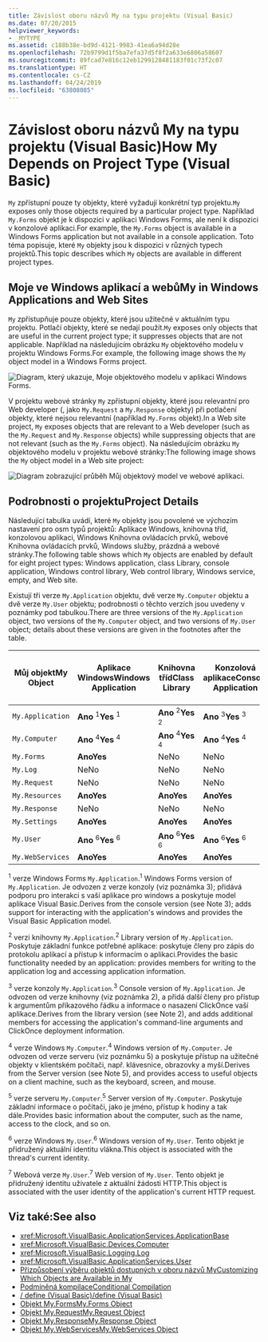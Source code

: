 ```yaml
---
title: Závislost oboru názvů My na typu projektu (Visual Basic)
ms.date: 07/20/2015
helpviewer_keywords:
- _MYTYPE
ms.assetid: c188b38e-bd9d-4121-9983-41ea6a94d28e
ms.openlocfilehash: 72b9799d1f5ba7efa37d5f8f2a633e6806a58607
ms.sourcegitcommit: 89fcad7e816c12eb1299128481183f01c73f2c07
ms.translationtype: HT
ms.contentlocale: cs-CZ
ms.lasthandoff: 04/24/2019
ms.locfileid: "63808085"
---
```

# <a name="how-my-depends-on-project-type-visual-basic"></a><span data-ttu-id="ede63-102">Závislost oboru názvů My na typu projektu (Visual Basic)</span><span class="sxs-lookup"><span data-stu-id="ede63-102">How My Depends on Project Type (Visual Basic)</span></span>
<span data-ttu-id="ede63-103">`My` zpřístupní pouze ty objekty, které vyžadují konkrétní typ projektu.</span><span class="sxs-lookup"><span data-stu-id="ede63-103">`My` exposes only those objects required by a particular project type.</span></span> <span data-ttu-id="ede63-104">Například `My.Forms` objekt je k dispozici v aplikaci Windows Forms, ale není k dispozici v konzolové aplikaci.</span><span class="sxs-lookup"><span data-stu-id="ede63-104">For example, the `My.Forms` object is available in a Windows Forms application but not available in a console application.</span></span> <span data-ttu-id="ede63-105">Toto téma popisuje, které `My` objekty jsou k dispozici v různých typech projektů.</span><span class="sxs-lookup"><span data-stu-id="ede63-105">This topic describes which `My` objects are available in different project types.</span></span>  
  
## <a name="my-in-windows-applications-and-web-sites"></a><span data-ttu-id="ede63-106">Moje ve Windows aplikací a webů</span><span class="sxs-lookup"><span data-stu-id="ede63-106">My in Windows Applications and Web Sites</span></span>  
 <span data-ttu-id="ede63-107">`My` zpřístupňuje pouze objekty, které jsou užitečné v aktuálním typu projektu. Potlačí objekty, které se nedají použít.</span><span class="sxs-lookup"><span data-stu-id="ede63-107">`My` exposes only objects that are useful in the current project type; it suppresses objects that are not applicable.</span></span> <span data-ttu-id="ede63-108">Například na následujícím obrázku `My` objektového modelu v projektu Windows Forms.</span><span class="sxs-lookup"><span data-stu-id="ede63-108">For example, the following image shows the `My` object model in a Windows Forms project.</span></span>  
  
 ![Diagram, který ukazuje, Moje objektového modelu v aplikaci Windows Forms.](./media/how-my-depends-on-project-type/my-object-model-windows-forms.png)  
  
 <span data-ttu-id="ede63-110">V projektu webové stránky `My` zpřístupní objekty, které jsou relevantní pro Web developer (, jako `My.Request` a `My.Response` objekty) při potlačení objekty, které nejsou relevantní (například `My.Forms` objekt).</span><span class="sxs-lookup"><span data-stu-id="ede63-110">In a Web site project, `My` exposes objects that are relevant to a Web developer (such as the `My.Request` and `My.Response` objects) while suppressing objects that are not relevant (such as the `My.Forms` object).</span></span> <span data-ttu-id="ede63-111">Na následujícím obrázku `My` objektového modelu v projektu webové stránky:</span><span class="sxs-lookup"><span data-stu-id="ede63-111">The following image shows the `My` object model in a Web site project:</span></span>  
  
 ![Diagram zobrazující průběh Můj objektový model ve webové aplikaci.](./media/how-my-depends-on-project-type/my-object-model-web.png)  
  
## <a name="project-details"></a><span data-ttu-id="ede63-113">Podrobnosti o projektu</span><span class="sxs-lookup"><span data-stu-id="ede63-113">Project Details</span></span>  
 <span data-ttu-id="ede63-114">Následující tabulka uvádí, které `My` objekty jsou povolené ve výchozím nastavení pro osm typů projektů: Aplikace Windows, knihovna tříd, konzolovou aplikaci, Windows Knihovna ovládacích prvků, webové Knihovna ovládacích prvků, Windows služby, prázdná a webové stránky.</span><span class="sxs-lookup"><span data-stu-id="ede63-114">The following table shows which `My` objects are enabled by default for eight project types: Windows application, class Library, console application, Windows control library, Web control library, Windows service, empty, and Web site.</span></span>  
  
 <span data-ttu-id="ede63-115">Existují tři verze `My.Application` objektu, dvě verze `My.Computer` objektu a dvě verze `My.User` objektu; podrobnosti o těchto verzích jsou uvedeny v poznámky pod tabulkou.</span><span class="sxs-lookup"><span data-stu-id="ede63-115">There are three versions of the `My.Application` object, two versions of the `My.Computer` object, and two versions of `My.User` object; details about these versions are given in the footnotes after the table.</span></span>  
  
|<span data-ttu-id="ede63-116">Můj objekt</span><span class="sxs-lookup"><span data-stu-id="ede63-116">My Object</span></span>|<span data-ttu-id="ede63-117">Aplikace Windows</span><span class="sxs-lookup"><span data-stu-id="ede63-117">Windows Application</span></span>|<span data-ttu-id="ede63-118">Knihovna tříd</span><span class="sxs-lookup"><span data-stu-id="ede63-118">Class Library</span></span>|<span data-ttu-id="ede63-119">Konzolová aplikace</span><span class="sxs-lookup"><span data-stu-id="ede63-119">Console Application</span></span>|<span data-ttu-id="ede63-120">Knihovna ovládacích prvků Windows</span><span class="sxs-lookup"><span data-stu-id="ede63-120">Windows Control Library</span></span>|<span data-ttu-id="ede63-121">Knihovna webových prvků</span><span class="sxs-lookup"><span data-stu-id="ede63-121">Web Control Library</span></span>|<span data-ttu-id="ede63-122">Služba systému Windows</span><span class="sxs-lookup"><span data-stu-id="ede63-122">Windows Service</span></span>|<span data-ttu-id="ede63-123">prázdný</span><span class="sxs-lookup"><span data-stu-id="ede63-123">Empty</span></span>|<span data-ttu-id="ede63-124">Webové stránky</span><span class="sxs-lookup"><span data-stu-id="ede63-124">Web Site</span></span>|  
|---|---|---|---|---|---|---|---|---|  
|`My.Application`|<span data-ttu-id="ede63-125">**Ano** <sup>1</sup></span><span class="sxs-lookup"><span data-stu-id="ede63-125">**Yes** <sup>1</sup></span></span>|<span data-ttu-id="ede63-126">**Ano** <sup>2</sup></span><span class="sxs-lookup"><span data-stu-id="ede63-126">**Yes** <sup>2</sup></span></span>|<span data-ttu-id="ede63-127">**Ano** <sup>3</sup></span><span class="sxs-lookup"><span data-stu-id="ede63-127">**Yes** <sup>3</sup></span></span>|<span data-ttu-id="ede63-128">**Ano** <sup>2</sup></span><span class="sxs-lookup"><span data-stu-id="ede63-128">**Yes** <sup>2</sup></span></span>|<span data-ttu-id="ede63-129">Ne</span><span class="sxs-lookup"><span data-stu-id="ede63-129">No</span></span>|<span data-ttu-id="ede63-130">**Ano** <sup>3</sup></span><span class="sxs-lookup"><span data-stu-id="ede63-130">**Yes** <sup>3</sup></span></span>|<span data-ttu-id="ede63-131">Ne</span><span class="sxs-lookup"><span data-stu-id="ede63-131">No</span></span>|<span data-ttu-id="ede63-132">Ne</span><span class="sxs-lookup"><span data-stu-id="ede63-132">No</span></span>|  
|`My.Computer`|<span data-ttu-id="ede63-133">**Ano** <sup>4</sup></span><span class="sxs-lookup"><span data-stu-id="ede63-133">**Yes** <sup>4</sup></span></span>|<span data-ttu-id="ede63-134">**Ano** <sup>4</sup></span><span class="sxs-lookup"><span data-stu-id="ede63-134">**Yes** <sup>4</sup></span></span>|<span data-ttu-id="ede63-135">**Ano** <sup>4</sup></span><span class="sxs-lookup"><span data-stu-id="ede63-135">**Yes** <sup>4</sup></span></span>|<span data-ttu-id="ede63-136">**Ano** <sup>4</sup></span><span class="sxs-lookup"><span data-stu-id="ede63-136">**Yes** <sup>4</sup></span></span>|<span data-ttu-id="ede63-137">**Ano** <sup>5</sup></span><span class="sxs-lookup"><span data-stu-id="ede63-137">**Yes** <sup>5</sup></span></span>|<span data-ttu-id="ede63-138">**Ano** <sup>4</sup></span><span class="sxs-lookup"><span data-stu-id="ede63-138">**Yes** <sup>4</sup></span></span>|<span data-ttu-id="ede63-139">Ne</span><span class="sxs-lookup"><span data-stu-id="ede63-139">No</span></span>|<span data-ttu-id="ede63-140">**Ano** <sup>5</sup></span><span class="sxs-lookup"><span data-stu-id="ede63-140">**Yes** <sup>5</sup></span></span>|  
|`My.Forms`|<span data-ttu-id="ede63-141">**Ano**</span><span class="sxs-lookup"><span data-stu-id="ede63-141">**Yes**</span></span>|<span data-ttu-id="ede63-142">Ne</span><span class="sxs-lookup"><span data-stu-id="ede63-142">No</span></span>|<span data-ttu-id="ede63-143">Ne</span><span class="sxs-lookup"><span data-stu-id="ede63-143">No</span></span>|<span data-ttu-id="ede63-144">**Ano**</span><span class="sxs-lookup"><span data-stu-id="ede63-144">**Yes**</span></span>|<span data-ttu-id="ede63-145">Ne</span><span class="sxs-lookup"><span data-stu-id="ede63-145">No</span></span>|<span data-ttu-id="ede63-146">Ne</span><span class="sxs-lookup"><span data-stu-id="ede63-146">No</span></span>|<span data-ttu-id="ede63-147">Ne</span><span class="sxs-lookup"><span data-stu-id="ede63-147">No</span></span>|<span data-ttu-id="ede63-148">Ne</span><span class="sxs-lookup"><span data-stu-id="ede63-148">No</span></span>|  
|`My.Log`|<span data-ttu-id="ede63-149">Ne</span><span class="sxs-lookup"><span data-stu-id="ede63-149">No</span></span>|<span data-ttu-id="ede63-150">Ne</span><span class="sxs-lookup"><span data-stu-id="ede63-150">No</span></span>|<span data-ttu-id="ede63-151">Ne</span><span class="sxs-lookup"><span data-stu-id="ede63-151">No</span></span>|<span data-ttu-id="ede63-152">Ne</span><span class="sxs-lookup"><span data-stu-id="ede63-152">No</span></span>|<span data-ttu-id="ede63-153">Ne</span><span class="sxs-lookup"><span data-stu-id="ede63-153">No</span></span>|<span data-ttu-id="ede63-154">Ne</span><span class="sxs-lookup"><span data-stu-id="ede63-154">No</span></span>|<span data-ttu-id="ede63-155">Ne</span><span class="sxs-lookup"><span data-stu-id="ede63-155">No</span></span>|<span data-ttu-id="ede63-156">**Ano**</span><span class="sxs-lookup"><span data-stu-id="ede63-156">**Yes**</span></span>|  
|`My.Request`|<span data-ttu-id="ede63-157">Ne</span><span class="sxs-lookup"><span data-stu-id="ede63-157">No</span></span>|<span data-ttu-id="ede63-158">Ne</span><span class="sxs-lookup"><span data-stu-id="ede63-158">No</span></span>|<span data-ttu-id="ede63-159">Ne</span><span class="sxs-lookup"><span data-stu-id="ede63-159">No</span></span>|<span data-ttu-id="ede63-160">Ne</span><span class="sxs-lookup"><span data-stu-id="ede63-160">No</span></span>|<span data-ttu-id="ede63-161">Ne</span><span class="sxs-lookup"><span data-stu-id="ede63-161">No</span></span>|<span data-ttu-id="ede63-162">Ne</span><span class="sxs-lookup"><span data-stu-id="ede63-162">No</span></span>|<span data-ttu-id="ede63-163">Ne</span><span class="sxs-lookup"><span data-stu-id="ede63-163">No</span></span>|<span data-ttu-id="ede63-164">**Ano**</span><span class="sxs-lookup"><span data-stu-id="ede63-164">**Yes**</span></span>|  
|`My.Resources`|<span data-ttu-id="ede63-165">**Ano**</span><span class="sxs-lookup"><span data-stu-id="ede63-165">**Yes**</span></span>|<span data-ttu-id="ede63-166">**Ano**</span><span class="sxs-lookup"><span data-stu-id="ede63-166">**Yes**</span></span>|<span data-ttu-id="ede63-167">**Ano**</span><span class="sxs-lookup"><span data-stu-id="ede63-167">**Yes**</span></span>|<span data-ttu-id="ede63-168">**Ano**</span><span class="sxs-lookup"><span data-stu-id="ede63-168">**Yes**</span></span>|<span data-ttu-id="ede63-169">**Ano**</span><span class="sxs-lookup"><span data-stu-id="ede63-169">**Yes**</span></span>|<span data-ttu-id="ede63-170">**Ano**</span><span class="sxs-lookup"><span data-stu-id="ede63-170">**Yes**</span></span>|<span data-ttu-id="ede63-171">Ne</span><span class="sxs-lookup"><span data-stu-id="ede63-171">No</span></span>|<span data-ttu-id="ede63-172">Ne</span><span class="sxs-lookup"><span data-stu-id="ede63-172">No</span></span>|  
|`My.Response`|<span data-ttu-id="ede63-173">Ne</span><span class="sxs-lookup"><span data-stu-id="ede63-173">No</span></span>|<span data-ttu-id="ede63-174">Ne</span><span class="sxs-lookup"><span data-stu-id="ede63-174">No</span></span>|<span data-ttu-id="ede63-175">Ne</span><span class="sxs-lookup"><span data-stu-id="ede63-175">No</span></span>|<span data-ttu-id="ede63-176">Ne</span><span class="sxs-lookup"><span data-stu-id="ede63-176">No</span></span>|<span data-ttu-id="ede63-177">Ne</span><span class="sxs-lookup"><span data-stu-id="ede63-177">No</span></span>|<span data-ttu-id="ede63-178">Ne</span><span class="sxs-lookup"><span data-stu-id="ede63-178">No</span></span>|<span data-ttu-id="ede63-179">Ne</span><span class="sxs-lookup"><span data-stu-id="ede63-179">No</span></span>|<span data-ttu-id="ede63-180">**Ano**</span><span class="sxs-lookup"><span data-stu-id="ede63-180">**Yes**</span></span>|  
|`My.Settings`|<span data-ttu-id="ede63-181">**Ano**</span><span class="sxs-lookup"><span data-stu-id="ede63-181">**Yes**</span></span>|<span data-ttu-id="ede63-182">**Ano**</span><span class="sxs-lookup"><span data-stu-id="ede63-182">**Yes**</span></span>|<span data-ttu-id="ede63-183">**Ano**</span><span class="sxs-lookup"><span data-stu-id="ede63-183">**Yes**</span></span>|<span data-ttu-id="ede63-184">**Ano**</span><span class="sxs-lookup"><span data-stu-id="ede63-184">**Yes**</span></span>|<span data-ttu-id="ede63-185">**Ano**</span><span class="sxs-lookup"><span data-stu-id="ede63-185">**Yes**</span></span>|<span data-ttu-id="ede63-186">**Ano**</span><span class="sxs-lookup"><span data-stu-id="ede63-186">**Yes**</span></span>|<span data-ttu-id="ede63-187">Ne</span><span class="sxs-lookup"><span data-stu-id="ede63-187">No</span></span>|<span data-ttu-id="ede63-188">Ne</span><span class="sxs-lookup"><span data-stu-id="ede63-188">No</span></span>|  
|`My.User`|<span data-ttu-id="ede63-189">**Ano** <sup>6</sup></span><span class="sxs-lookup"><span data-stu-id="ede63-189">**Yes** <sup>6</sup></span></span>|<span data-ttu-id="ede63-190">**Ano** <sup>6</sup></span><span class="sxs-lookup"><span data-stu-id="ede63-190">**Yes** <sup>6</sup></span></span>|<span data-ttu-id="ede63-191">**Ano** <sup>6</sup></span><span class="sxs-lookup"><span data-stu-id="ede63-191">**Yes** <sup>6</sup></span></span>|<span data-ttu-id="ede63-192">**Ano** <sup>6</sup></span><span class="sxs-lookup"><span data-stu-id="ede63-192">**Yes** <sup>6</sup></span></span>|<span data-ttu-id="ede63-193">**Ano** <sup>7</sup></span><span class="sxs-lookup"><span data-stu-id="ede63-193">**Yes** <sup>7</sup></span></span>|<span data-ttu-id="ede63-194">**Ano** <sup>6</sup></span><span class="sxs-lookup"><span data-stu-id="ede63-194">**Yes** <sup>6</sup></span></span>|<span data-ttu-id="ede63-195">Ne</span><span class="sxs-lookup"><span data-stu-id="ede63-195">No</span></span>|<span data-ttu-id="ede63-196">**Ano** <sup>7</sup></span><span class="sxs-lookup"><span data-stu-id="ede63-196">**Yes** <sup>7</sup></span></span>|  
|`My.WebServices`|<span data-ttu-id="ede63-197">**Ano**</span><span class="sxs-lookup"><span data-stu-id="ede63-197">**Yes**</span></span>|<span data-ttu-id="ede63-198">**Ano**</span><span class="sxs-lookup"><span data-stu-id="ede63-198">**Yes**</span></span>|<span data-ttu-id="ede63-199">**Ano**</span><span class="sxs-lookup"><span data-stu-id="ede63-199">**Yes**</span></span>|<span data-ttu-id="ede63-200">**Ano**</span><span class="sxs-lookup"><span data-stu-id="ede63-200">**Yes**</span></span>|<span data-ttu-id="ede63-201">**Ano**</span><span class="sxs-lookup"><span data-stu-id="ede63-201">**Yes**</span></span>|<span data-ttu-id="ede63-202">**Ano**</span><span class="sxs-lookup"><span data-stu-id="ede63-202">**Yes**</span></span>|<span data-ttu-id="ede63-203">Ne</span><span class="sxs-lookup"><span data-stu-id="ede63-203">No</span></span>|<span data-ttu-id="ede63-204">Ne</span><span class="sxs-lookup"><span data-stu-id="ede63-204">No</span></span>|  
  
 <span data-ttu-id="ede63-205"><sup>1</sup> verze Windows Forms `My.Application`.</span><span class="sxs-lookup"><span data-stu-id="ede63-205"><sup>1</sup> Windows Forms version of `My.Application`.</span></span> <span data-ttu-id="ede63-206">Je odvozen z verze konzoly (viz poznámka 3); přidává podporu pro interakci s vaší aplikace pro windows a poskytuje model aplikace Visual Basic.</span><span class="sxs-lookup"><span data-stu-id="ede63-206">Derives from the console version (see Note 3); adds support for interacting with the application's windows and provides the Visual Basic Application model.</span></span>  
  
 <span data-ttu-id="ede63-207"><sup>2</sup> verzi knihovny `My.Application`.</span><span class="sxs-lookup"><span data-stu-id="ede63-207"><sup>2</sup> Library version of `My.Application`.</span></span> <span data-ttu-id="ede63-208">Poskytuje základní funkce potřebné aplikace: poskytuje členy pro zápis do protokolu aplikací a přístup k informacím o aplikaci.</span><span class="sxs-lookup"><span data-stu-id="ede63-208">Provides the basic functionality needed by an application: provides members for writing to the application log and accessing application information.</span></span>  
  
 <span data-ttu-id="ede63-209"><sup>3</sup> verze konzoly `My.Application`.</span><span class="sxs-lookup"><span data-stu-id="ede63-209"><sup>3</sup> Console version of `My.Application`.</span></span> <span data-ttu-id="ede63-210">Je odvozen od verze knihovny (viz poznámka 2), a přidá další členy pro přístup k argumentům příkazového řádku a informace o nasazení ClickOnce vaší aplikace.</span><span class="sxs-lookup"><span data-stu-id="ede63-210">Derives from the library version (see Note 2), and adds additional members for accessing the application's command-line arguments and ClickOnce deployment information.</span></span>  
  
 <span data-ttu-id="ede63-211"><sup>4</sup> verze Windows `My.Computer`.</span><span class="sxs-lookup"><span data-stu-id="ede63-211"><sup>4</sup> Windows version of `My.Computer`.</span></span> <span data-ttu-id="ede63-212">Je odvozen od verze serveru (viz poznámku 5) a poskytuje přístup na užitečné objekty v klientském počítači, např. klávesnice, obrazovky a myší.</span><span class="sxs-lookup"><span data-stu-id="ede63-212">Derives from the Server version (see Note 5), and provides access to useful objects on a client machine, such as the keyboard, screen, and mouse.</span></span>  
  
 <span data-ttu-id="ede63-213"><sup>5</sup> verze serveru `My.Computer`.</span><span class="sxs-lookup"><span data-stu-id="ede63-213"><sup>5</sup> Server version of `My.Computer`.</span></span> <span data-ttu-id="ede63-214">Poskytuje základní informace o počítači, jako je jméno, přístup k hodiny a tak dále.</span><span class="sxs-lookup"><span data-stu-id="ede63-214">Provides basic information about the computer, such as the name, access to the clock, and so on.</span></span>  
  
 <span data-ttu-id="ede63-215"><sup>6</sup> verze Windows `My.User`.</span><span class="sxs-lookup"><span data-stu-id="ede63-215"><sup>6</sup> Windows version of `My.User`.</span></span> <span data-ttu-id="ede63-216">Tento objekt je přidružený aktuální identitu vlákna.</span><span class="sxs-lookup"><span data-stu-id="ede63-216">This object is associated with the thread's current identity.</span></span>  
  
 <span data-ttu-id="ede63-217"><sup>7</sup> Webová verze `My.User`.</span><span class="sxs-lookup"><span data-stu-id="ede63-217"><sup>7</sup> Web version of `My.User`.</span></span> <span data-ttu-id="ede63-218">Tento objekt je přidružený identitu uživatele z aktuální žádosti HTTP.</span><span class="sxs-lookup"><span data-stu-id="ede63-218">This object is associated with the user identity of the application's current HTTP request.</span></span>  
  
## <a name="see-also"></a><span data-ttu-id="ede63-219">Viz také:</span><span class="sxs-lookup"><span data-stu-id="ede63-219">See also</span></span>

- <xref:Microsoft.VisualBasic.ApplicationServices.ApplicationBase>
- <xref:Microsoft.VisualBasic.Devices.Computer>
- <xref:Microsoft.VisualBasic.Logging.Log>
- <xref:Microsoft.VisualBasic.ApplicationServices.User>
- [<span data-ttu-id="ede63-220">Přizpůsobení výběru objektů dostupných v oboru názvů My</span><span class="sxs-lookup"><span data-stu-id="ede63-220">Customizing Which Objects are Available in My</span></span>](../../../visual-basic/developing-apps/customizing-extending-my/customizing-which-objects-are-available-in-my.md)
- [<span data-ttu-id="ede63-221">Podmíněná kompilace</span><span class="sxs-lookup"><span data-stu-id="ede63-221">Conditional Compilation</span></span>](../../../visual-basic/programming-guide/program-structure/conditional-compilation.md)
- [<span data-ttu-id="ede63-222">/ define (Visual Basic)</span><span class="sxs-lookup"><span data-stu-id="ede63-222">/define (Visual Basic)</span></span>](../../../visual-basic/reference/command-line-compiler/define.md)
- [<span data-ttu-id="ede63-223">Objekt My.Forms</span><span class="sxs-lookup"><span data-stu-id="ede63-223">My.Forms Object</span></span>](../../../visual-basic/language-reference/objects/my-forms-object.md)
- [<span data-ttu-id="ede63-224">Objekt My.Request</span><span class="sxs-lookup"><span data-stu-id="ede63-224">My.Request Object</span></span>](../../../visual-basic/language-reference/objects/my-request-object.md)
- [<span data-ttu-id="ede63-225">Objekt My.Response</span><span class="sxs-lookup"><span data-stu-id="ede63-225">My.Response Object</span></span>](../../../visual-basic/language-reference/objects/my-response-object.md)
- [<span data-ttu-id="ede63-226">Objekt My.WebServices</span><span class="sxs-lookup"><span data-stu-id="ede63-226">My.WebServices Object</span></span>](../../../visual-basic/language-reference/objects/my-webservices-object.md)
